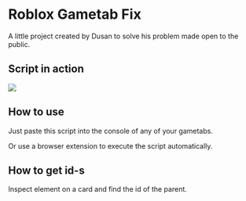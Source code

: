 # Roblox Gametab Fix

A little project created by Dusan to solve his problem made open to the public.

## Script in action

![](https://media.giphy.com/media/abN4BjeLYby9VPvGTs/giphy.gif)

## How to use

Just paste this script into the console of any of your gametabs. 

Or use a browser extension to execute the script automatically.

## How to get id-s

Inspect element on a card and find the id of the parent. 



